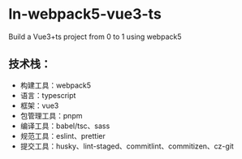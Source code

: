 # ln-webpack5-vue3-ts

Build a Vue3+ts project from 0 to 1 using webpack5

## 技术栈：

- 构建工具：webpack5
- 语言：typescript
- 框架：vue3
- 包管理工具：pnpm
- 编译工具：babel/tsc、sass
- 规范工具：eslint、prettier
- 提交工具：husky、lint-staged、commitlint、commitizen、cz-git
